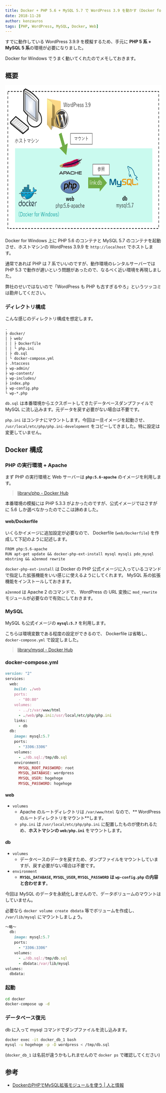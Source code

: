 ```yaml
---
title: Docker + PHP 5.6 + MySQL 5.7 で WordPress 3.9 を動かす (Docker for Windows)
date: 2018-11-28
author: kenzauros
tags: [PHP, WordPress, MySQL, Docker, Web]
---
```


すでに動作している WordPress 3.9.9 を模擬するため、手元に **PHP 5 系 + MySQL 5 系**の環境が必要になりました。

Docker for Windows でうまく動いてくれたのでメモしておきます。

## 概要

<img src="images/wordpress-39-with-php-56-mysql-57-on-docker-for-windows-1.png" alt="Docker + PHP 5.6 + MySQL 5.7 で WordPress 3.9" width="715" height="472" class="aligncenter size-full wp-image-8347" />

Docker for Windows 上に PHP 5.6 のコンテナと MySQL 5.7 のコンテナを起動させ、ホストマシンの WordPress 3.9.9 を `http://localhost` でホストします。

通常であれば PHP は 7 系でいいのですが、動作環境のレンタルサーバーでは PHP 5.3 で動作が遅いという問題があったので、なるべく近い環境を再現しました。

弊社のせいではないので「WordPress も PHP も古すぎるやろ」というツッコミは勘弁してください。

### ディレクトリ構成

こんな感じのディレクトリ構成を想定します。

```
.
├ docker/
│ ├ web/
│ │ ├ Dockerfile
│ │ └ php.ini
│ ├ db.sql
│ └ docker-compose.yml
├ .htaccess
├ wp-admin/
├ wp-content/
├ wp-includes/
├ index.php
├ wp-config.php
└ wp-*.php
```

`db.sql` は本番環境からエクスポートしてきたデータベースダンプファイルで MySQL に流し込みます。元データを戻す必要がない場合は不要です。

`php.ini` はコンテナにマウントします。今回は一旦イメージを起動させ、 `/usr/local/etc/php/php.ini-development` をコピーしてきました。特に設定は変更していません。

## Docker 構成

### PHP の実行環境 + Apache

まず PHP の実行環境と Web サーバーは **`php:5.6-apache`** のイメージを利用します。

> [library/php - Docker Hub](https://hub.docker.com/_/php/)

本番環境の模擬には PHP 5.3.3 がよかったのですが、公式イメージではさすがに 5.6 しか選べなかったのでここは諦めました。

#### web/Dockerfile

いくらかイメージに追加設定が必要なので、 Dockerfile (`web/Dockerfile`) を作成して下記のように記述します。

```
FROM php:5.6-apache
RUN apt-get update && docker-php-ext-install mysql mysqli pdo_mysql mbstring && a2enmod rewrite
```

`docker-php-ext-install` は Docker の PHP 公式イメージに入っているコマンドで指定した拡張機能をいい感じに使えるようにしてくれます。 MySQL 系の拡張機能をインストールしておきます。

`a2enmod` は Apache 2 のコマンドで、 WordPress の URL 変換に `mod_rewrite` モジュールが必要なので有効にしておきます。


### MySQL

MySQL も公式イメージの **`mysql:5.7`** を利用します。

こちらは環境変数である程度の設定ができるので、 Dockerfile は省略し、 `docker-compose.yml` で設定しました。

> [library/mysql - Docker Hub](https://hub.docker.com/_/mysql/)

### docker-compose.yml

```ruby
version: "2"
services:
  web:
    build: ./web
    ports:
      - "80:80"
    volumes:
      - ../:/var/www/html
      - ./web/php.ini:/usr/local/etc/php/php.ini
    links:
      - db
  db:
    image: mysql:5.7
    ports:
      - "3306:3306"
    volumes:
      - ./db.sql:/tmp/db.sql
    environment:
      MYSQL_ROOT_PASSWORD: root
      MYSQL_DATABASE: wordpress
      MYSQL_USER: hogehoge
      MYSQL_PASSWORD: hogehoge
```

#### web

- `volumes`
    - Apache のルートディレクトリは `/var/www/html` なので、** WordPress のルートディレクトリをマウント**します。
    - `php.ini` は `/usr/local/etc/php/php.ini` に配置したものが使われるため、**ホストマシンの `web/php.ini`** をマウントします。

#### db

- `volumes`
    - データベースのデータを戻すため、ダンプファイルをマウントしていますが、戻す必要がない場合は不要です。
- `environment`
    - **`MYSQL_DATABASE`, `MYSQL_USER`, `MYSQL_PASSWORD` は `wp-config.php` の内容と合わせます**。

今回は MySQL のデータを永続化しませんので、データボリュームのマウントはしていません。

必要なら `docker volume create dbdata` 等でボリュームを作成し、 `/var/lib/mysql` にマウントしましょう。

```ruby
～略～
  db:
    image: mysql:5.7
    ports:
      - "3306:3306"
    volumes:
      - ./db.sql:/tmp/db.sql
      - dbdata:/var/lib/mysql
volumes:
  dbdata:
```

### 起動

```bash
cd docker
docker-compose up -d
```

### データベース復元

db に入って mysql コマンドでダンプファイルを流し込みます。

```bash
docker exec -it docker_db_1 bash
mysql -u hogehoge -p -D wordpress < /tmp/db.sql
```

(`docker_db_1` は名前が違うかもしれませんので `docker ps` で確認してください)

## 参考

- [DockerのPHPでMySQL拡張モジュールを使う | 人と情報](https://www.tmp1024.com/programming/docker-php-mysql-module)
